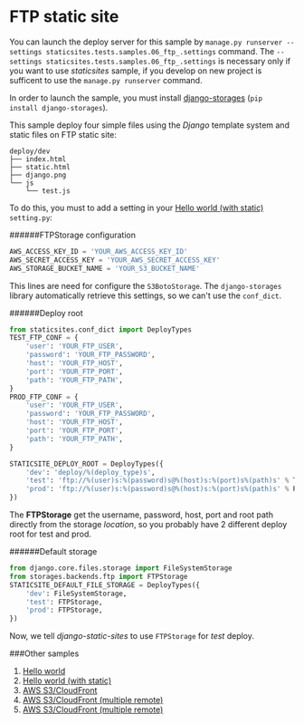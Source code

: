 # FTP static site

You can launch the deploy server for this sample by `manage.py runserver --settings staticsites.tests.samples.06_ftp_.settings` 
command. The `--settings staticsites.tests.samples.06_ftp_.settings` is necessary only if you want to use 
*staticsites* sample, if you develop on new project is sufficent to use the `manage.py runserver` command.

In order to launch the sample, you must install [django-storages](https://django-storages.readthedocs.org/) 
(`pip install django-storages`).

This sample deploy four simple files using the *Django* template system and static files on FTP static site:

```
deploy/dev
├── index.html
├── static.html
├── django.png
└── js
    └── test.js
```

To do this, you must to add a setting in your [Hello world (with static)](https://github.com/ciotto/django-static-sites/tree/master/staticsites/tests/samples/02_hello_world) 
`setting.py`:

######FTPStorage configuration
```python
AWS_ACCESS_KEY_ID = 'YOUR_AWS_ACCESS_KEY_ID'
AWS_SECRET_ACCESS_KEY = 'YOUR_AWS_SECRET_ACCESS_KEY'
AWS_STORAGE_BUCKET_NAME = 'YOUR_S3_BUCKET_NAME'
```

This lines are need for configure the `S3BotoStorage`. The `django-storages` library automatically retrieve this 
settings, so we can't use the `conf_dict`.


######Deploy root
```python
from staticsites.conf_dict import DeployTypes
TEST_FTP_CONF = {
    'user': 'YOUR_FTP_USER',
    'password': 'YOUR_FTP_PASSWORD',
    'host': 'YOUR_FTP_HOST',
    'port': 'YOUR_FTP_PORT',
    'path': 'YOUR_FTP_PATH',
}
PROD_FTP_CONF = {
    'user': 'YOUR_FTP_USER',
    'password': 'YOUR_FTP_PASSWORD',
    'host': 'YOUR_FTP_HOST',
    'port': 'YOUR_FTP_PORT',
    'path': 'YOUR_FTP_PATH',
}

STATICSITE_DEPLOY_ROOT = DeployTypes({
    'dev': 'deploy/%(deploy_type)s',
    'test': 'ftp://%(user)s:%(password)s@%(host)s:%(port)s%(path)s' % TEST_FTP_CONF,
    'prod': 'ftp://%(user)s:%(password)s@%(host)s:%(port)s%(path)s' % PROD_FTP_CONF,
})
```

The **FTPStorage** get the username, password, host, port and root path directly from the storage *location*, so you 
probably have 2 different deploy root for test and prod.


######Default storage
```python
from django.core.files.storage import FileSystemStorage
from storages.backends.ftp import FTPStorage
STATICSITE_DEFAULT_FILE_STORAGE = DeployTypes({
    'dev': FileSystemStorage,
    'test': FTPStorage,
    'prod': FTPStorage,
})
```

Now, we tell *django-static-sites* to use `FTPStorage` for *test* deploy.


###Other samples

1. [Hello world](https://github.com/ciotto/django-static-sites/tree/master/staticsites/tests/samples/01_hello_world)
2. [Hello world (with static)](https://github.com/ciotto/django-static-sites/tree/master/staticsites/tests/samples/02_hello_world)
3. [AWS S3/CloudFront](https://github.com/ciotto/django-static-sites/tree/master/staticsites/tests/samples/03_aws)
4. [AWS S3/CloudFront (multiple remote)](https://github.com/ciotto/django-static-sites/tree/master/staticsites/tests/samples/04_aws_multiple_deploy_type)
5. [AWS S3/CloudFront (multiple remote)](https://github.com/ciotto/django-static-sites/tree/master/staticsites/tests/samples/04_aws_multiple_deploy_type)
